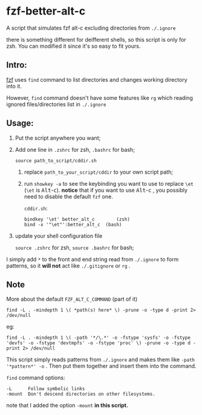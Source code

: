 # fzf-better-alt-c
A script that simulates fzf alt-c excluding directories from `./.ignore`

there is something different for deifferent shells, so this script is only for zsh. You can modified it since it's so easy to fit yours.

## Intro:

[fzf](https://github.com/junegunn/fzf) uses `find` command to list directories and changes working directory into it.

However, `find` command doesn't have some features like `rg` which reading  ignored files/directories list in `./.ignore`

## Usage:

1. Put the script anywhere you want;

2. Add one line in  `.zshrc` for zsh, `.bashrc` for bash;

   ```shell
   source path_to_script/cddir.sh
   ```

   1. replace `path_to_your_script/cddir` to your own script path;

   2. run `showkey -a` to see the keybinding you want to use to replace `\et`   (`\et`  is <kbd>Alt</kbd>-<kbd>c</kbd>). **notice** that if you want to use <kbd>Alt</kbd>-<kbd>c</kbd> , you possibly need to disable the default `fzf` one.

      `cddir.sh`:

      ```shell
      bindkey '\et' better_alt_c		(zsh)
	  bind -x '"\et"':better_alt_c	(bash)
      ```

3. update your shell configuration file

   `source .zshrc` for zsh, `source .bashrc` for bash;

I simply add `*` to the front and end string read from `./.ignore` to form patterns, so it **will not** act like `./.gitignore` or `rg` .

## Note

More about the default `FZF_ALT_C_COMMAND`  (part of it)

```shell
find -L . -mindepth 1 \( *path(s) here* \) -prune -o -type d -print 2> /dev/null
```

eg:

```shell
find -L . -mindepth 1 \( -path '*/\.*' -o -fstype 'sysfs' -o -fstype 'devfs' -o -fstype 'devtmpfs' -o -fstype 'proc' \) -prune -o -type d -print 2> /dev/null 
```

This script simply reads patterns from `./.ignore` and makes them like `-path '*pattern*' -o` . Then put them together and insert them into the command.

`find` command options:

```
-L		Follow symbolic links
-mount 	Don't descend directories on other filesystems.
```

note that I added the option `-mount`  **in this script.**

